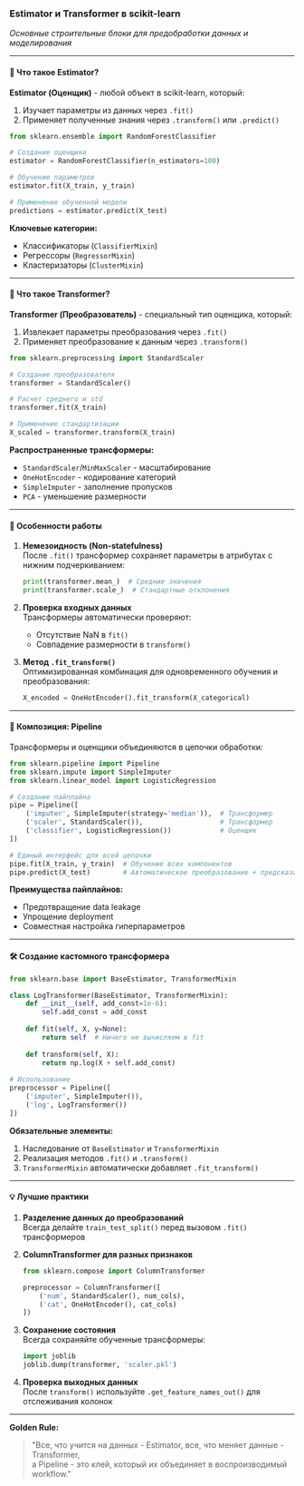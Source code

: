 ### Estimator и Transformer в scikit-learn  
*Основные строительные блоки для предобработки данных и моделирования*

---

#### 🧩 Что такое Estimator?  
**Estimator (Оценщик)** - любой объект в scikit-learn, который:  
1. Изучает параметры из данных через `.fit()`  
2. Применяет полученные знания через `.transform()` или `.predict()`  

```python
from sklearn.ensemble import RandomForestClassifier

# Создание оценщика
estimator = RandomForestClassifier(n_estimators=100)

# Обучение параметров
estimator.fit(X_train, y_train)

# Применение обученной модели
predictions = estimator.predict(X_test)
```

**Ключевые категории:**  
- Классификаторы (`ClassifierMixin`)  
- Регрессоры (`RegressorMixin`)  
- Кластеризаторы (`ClusterMixin`)  

---

#### 🔄 Что такое Transformer?  
**Transformer (Преобразователь)** - специальный тип оценщика, который:  
1. Извлекает параметры преобразования через `.fit()`  
2. Применяет преобразование к данным через `.transform()`  

```python
from sklearn.preprocessing import StandardScaler

# Создание преобразователя
transformer = StandardScaler()

# Расчет среднего и std
transformer.fit(X_train)

# Применение стандартизации
X_scaled = transformer.transform(X_train)
```

**Распространенные трансформеры:**  
- `StandardScaler`/`MinMaxScaler` - масштабирование  
- `OneHotEncoder` - кодирование категорий  
- `SimpleImputer` - заполнение пропусков  
- `PCA` - уменьшение размерности  

---

#### 🧪 Особенности работы  
1. **Немезоидность (Non-statefulness)**  
   После `.fit()` трансформер сохраняет параметры в атрибутах с нижним подчеркиванием:  
   ```python
   print(transformer.mean_)  # Средние значения
   print(transformer.scale_)  # Стандартные отклонения
   ```

2. **Проверка входных данных**  
   Трансформеры автоматически проверяют:  
   - Отсутствие NaN в `fit()`  
   - Совпадение размерности в `transform()`  

3. **Метод `.fit_transform()`**  
   Оптимизированная комбинация для одновременного обучения и преобразования:  
   ```python
   X_encoded = OneHotEncoder().fit_transform(X_categorical)
   ```

---

#### 🧩 Композиция: Pipeline  
Трансформеры и оценщики объединяются в цепочки обработки:  
```python
from sklearn.pipeline import Pipeline
from sklearn.impute import SimpleImputer
from sklearn.linear_model import LogisticRegression

# Создание пайплайна
pipe = Pipeline([
    ('imputer', SimpleImputer(strategy='median')),  # Трансформер
    ('scaler', StandardScaler()),                   # Трансформер
    ('classifier', LogisticRegression())            # Оценщик
])

# Единый интерфейс для всей цепочки
pipe.fit(X_train, y_train)  # Обучение всех компонентов
pipe.predict(X_test)        # Автоматическое преобразование + предсказание
```

**Преимущества пайплайнов:**  
- Предотвращение data leakage  
- Упрощение deployment  
- Совместная настройка гиперпараметров  

---

#### 🛠️ Создание кастомного трансформера  
```python
from sklearn.base import BaseEstimator, TransformerMixin

class LogTransformer(BaseEstimator, TransformerMixin):
    def __init__(self, add_const=1e-6):
        self.add_const = add_const
        
    def fit(self, X, y=None):
        return self  # Ничего не вычисляем в fit
    
    def transform(self, X):
        return np.log(X + self.add_const)
        
# Использование
preprocessor = Pipeline([
    ('imputer', SimpleImputer()),
    ('log', LogTransformer())
])
```

**Обязательные элементы:**  
1. Наследование от `BaseEstimator` и `TransformerMixin`  
2. Реализация методов `.fit()` и `.transform()`  
3. `TransformerMixin` автоматически добавляет `.fit_transform()`  

---

#### 💡 Лучшие практики  
1. **Разделение данных до преобразований**  
   Всегда делайте `train_test_split()` перед вызовом `.fit()` трансформеров  

2. **ColumnTransformer для разных признаков**  
   ```python
   from sklearn.compose import ColumnTransformer
   
   preprocessor = ColumnTransformer([
       ('num', StandardScaler(), num_cols),
       ('cat', OneHotEncoder(), cat_cols)
   ])
   ```

3. **Сохранение состояния**  
   Всегда сохраняйте обученные трансформеры:  
   ```python
   import joblib
   joblib.dump(transformer, 'scaler.pkl')
   ```

4. **Проверка выходных данных**  
   После `transform()` используйте `.get_feature_names_out()` для отслеживания колонок  

---

**Golden Rule:**  
> "Все, что учится на данных - Estimator, все, что меняет данные - Transformer,  
> а Pipeline - это клей, который их объединяет в воспроизводимый workflow."
